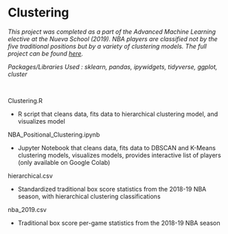 # Clustering

*This project was completed as a part of the Advanced Machine Learning elective at the Nueva School (2019). NBA players are classified not by the five traditional positions but by a variety of clustering models. The full project can be found [here](https://jeremydumalig.com/clustering/).*

*Packages/Libraries Used : sklearn, pandas, ipywidgets, tidyverse, ggplot, cluster*

<br>

Clustering.R
* R script that cleans data, fits data to hierarchical clustering model, and visualizes model

NBA_Positional_Clustering.ipynb
* Jupyter Notebook that cleans data, fits data to DBSCAN and K-Means clustering models, visualizes models, provides interactive list of players (only available on Google Colab)

hierarchical.csv
* Standardized traditional box score statistics from the 2018-19 NBA season, with hierarchical clustering classifications

nba_2019.csv
* Traditional box score per-game statistics from the 2018-19 NBA season
